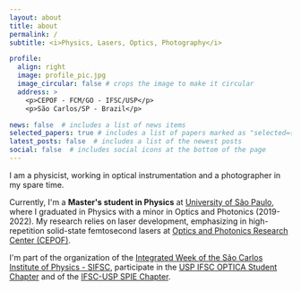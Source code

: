 ```yaml
---
layout: about
title: about
permalink: /
subtitle: <i>Physics, Lasers, Optics, Photography</i>

profile:
  align: right
  image: profile_pic.jpg
  image_circular: false # crops the image to make it circular
  address: >
    <p>CEPOF - FCM/GO - IFSC/USP</p>
    <p>São Carlos/SP - Brazil</p>

news: false  # includes a list of news items
selected_papers: true # includes a list of papers marked as "selected={true}"
latest_posts: false  # includes a list of the newest posts
social: false  # includes social icons at the bottom of the page
---
```


<!-- Write your biography here. Tell the world about yourself. Link to your favorite [subreddit](http://reddit.com). You can put a picture in, too. The code is already in, just name your picture `prof_pic.jpg` and put it in the `img/` folder.

Put your address / P.O. box / other info right below your picture. You can also disable any of these elements by editing `profile` property of the YAML header of your `_pages/about.md`. Edit `_bibliography/papers.bib` and Jekyll will render your [publications page](/al-folio/publications/) automatically.

Link to your social media connections, too. This theme is set up to use [Font Awesome icons](http://fortawesome.github.io/Font-Awesome/) and [Academicons](https://jpswalsh.github.io/academicons/), like the ones below. Add your Facebook, Twitter, LinkedIn, Google Scholar, or just disable all of them. -->

I am a physicist, working in optical instrumentation and a photographer in my spare time.

Currently, I'm a <b>Master's student in Physics</b> at [University of São Paulo](www2.ifsc.usp.br/portal-ifsc/), where I graduated in Physics with a minor in Optics and Photonics (2019-2022). My research relies on laser development, emphasizing in high-repetition solid-state femtosecond lasers at [Optics and Photonics Research Center (CEPOF)](https://www.ifsc.usp.br/cepof/en/).

I'm part of the organization of the [Integrated Week of the São Carlos Institute of Physics - SIFSC](https://sifsc.ifsc.usp.br/), participate in the [USP IFSC OPTICA Student Chapter](https://www.instagram.com/usp_ifsc_optica_chapter/) and of the [IFSC-USP SPIE Chapter](https://www.instagram.com/spiechapterusp/).
